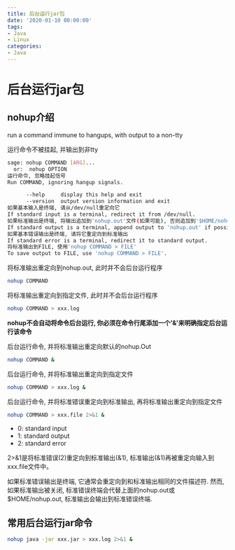 ```yaml
---
title: 后台运行jar包
date: '2020-01-10 00:00:00'
tags:
- Java
- Linux
categories:
- Java
---
```


# 后台运行jar包

## nohup介绍

run a command immune to hangups, with output to a non-tty

运行命令不被挂起, 并输出到非tty

```bash
sage: nohup COMMAND [ARG]...
  or:  nohup OPTION
运行命令, 忽略挂起信号
Run COMMAND, ignoring hangup signals.

      --help     display this help and exit
      --version  output version information and exit
如果基本输入是终端, 请从/dev/null重定向它
If standard input is a terminal, redirect it from /dev/null.
如果标准输出是终端, 将输出追加到'nohup.out'文件(如果可能), 否则追加到'$HOME/nohup.out'
If standard output is a terminal, append output to 'nohup.out' if possible, '$HOME/nohup.out' otherwise.
如果基本错误输出是终端, 请将它重定向到标准输出
If standard error is a terminal, redirect it to standard output.
将标准输出到FILE, 使用'nohup COMMAND > FILE'
To save output to FILE, use 'nohup COMMAND > FILE'.
```

将标准输出重定向到nohup.out, 此时并不会后台运行程序

```bash
nohup COMMAND
```

将标准输出重定向到指定文件, 此时并不会后台运行程序

```bash
nohup COMMAND > xxx.log
```

**nohup不会自动将命令后台运行, 你必须在命令行尾添加一个'&'来明确指定后台运行该命令**

后台运行命令, 并将标准输出重定向默认的nohup.Out

```bash
nohup COMMAND &
```

后台运行命令, 并将标准输出重定向到指定文件

```bash
nohup COMMAND > xxx.log &
```

后台运行命令, 并将标准错误重定向到标准输出, 再将标准输出重定向到指定文件

```bash
nohup COMMAND > xxx.file 2>&1 &
```

- 0: standard input
- 1: standard output
- 2: standard error

2>&1是将标准错误(2)重定向到标准输出(&1), 标准输出(&1)再被重定向输入到xxx.file文件中。

如果标准错误输出是终端, 它通常会重定向到和标准输出相同的文件描述符. 然而, 如果标准输出被关闭, 标准错误终端会代替上面的nohup.out或$HOME/nohup.out, 标准输出会输出到标准错误终端.

## 常用后台运行jar命令

```bash
nohup java -jar xxx.jar > xxx.log 2>&1 &
```
